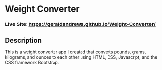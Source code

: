 # Weight Converter
### Live Site: https://geraldandrews.github.io/Weight-Converter/

## Description
This is a weight converter app I created that converts pounds, grams, kilograms, and ounces to each other using HTML, CSS, Javascript, and the CSS framework Bootstrap.
